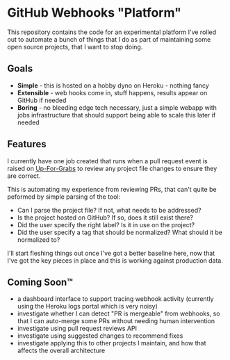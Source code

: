 # GitHub Webhooks "Platform"

This repository contains the code for an experimental platform I've rolled out
to automate a bunch of things that I do as part of maintaining some open source
projects, that I want to stop doing.

## Goals

- **Simple** - this is hosted on a hobby dyno on Heroku - nothing fancy
- **Extensible** - web hooks come in, stuff happens, results appear on GitHub if needed
- **Boring** - no bleeding edge tech necessary, just a simple webapp with jobs infrastructure that should support being able to scale this later if needed

## Features

I currently have one job created that runs when a pull request event is raised
on [Up-For-Grabs](https://github.com/up-for-grabs/up-for-grabs.net) to review
any project file changes to ensure they are correct.

This is automating my experience from reviewing PRs, that can't quite be peformed
by simple parsing of the tool:

- Can I parse the project file? If not, what needs to be addressed?
- Is the project hosted on GitHub? If so, does it still exist there?
- Did the user specify the right label? Is it in use on the project?
- Did the user specify a tag that should be normalized? What should it be
  normalized to?

I'll start fleshing things out once I've got a better baseline here, now that
I've got the key pieces in place and this is working against production data.

## Coming Soon™

- a dashboard interface to support tracing webhook activity (currently using
  the Heroku logs portal which is very noisy)
- investigate whether I can detect "PR is mergeable" from webhooks, so that I
  can auto-merge some PRs without needing human intervention
- investigate using pull request reviews API
- investigate using suggested changes to recommend fixes
- investigate applying this to other projects I maintain, and how that affects
  the overall architecture
